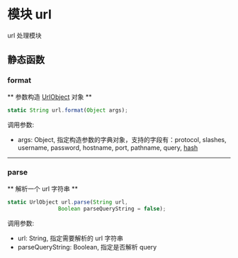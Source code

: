 # 模块 url
url 处理模块

## 静态函数
        
### format
** 参数构造 [UrlObject](../../object/ifs/UrlObject.md) 对象 **
```JavaScript
static String url.format(Object args);
```

调用参数:
* args: Object, 指定构造参数的字典对象，支持的字段有：protocol, slashes, username, password, hostname, port, pathname, query, [hash](hash.md)

--------------------------
### parse
** 解析一个 url 字符串 **
```JavaScript
static UrlObject url.parse(String url,
                Boolean parseQueryString = false);
```

调用参数:
* url: String, 指定需要解析的 url 字符串
* parseQueryString: Boolean, 指定是否解析 query

